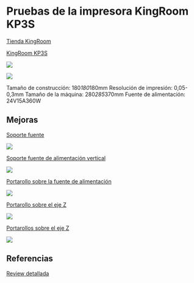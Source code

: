 # Pruebas de la impresora KingRoom KP3S

[Tienda KingRoom](https://es.aliexpress.com/store/1905393)

[KingRoom KP3S](https://es.aliexpress.com/item/4001279175159.html?spm=a2g0o.store_home.singleImageText_6000324340063.0)

![](https://ae01.alicdn.com/kf/H08ccf98c87c349fb82fade2516dae9c7Z/KINGROON-impresora-3D-de-alta-precisi-n-KP3S-Kit-de-impresi-n-3d-pantalla-t-ctil.jpg_640x640.jpg)

![](https://ae01.alicdn.com/kf/H06705d905ff547d89f1bec9d4a07b8d9A/KINGROON-impresora-3D-de-alta-precisi-n-KP3S-Kit-de-impresi-n-3d-pantalla-t-ctil.jpg_Q90.jpg_.webp)


Tamaño de construcción: 180*180*180mm
Resolución de impresión: 0,05-0,3mm
Tamaño de la máquina: 280*285*370mm
Fuente de alimentación: 24V15A360W

## Mejoras

[Soporte fuente](https://www.thingiverse.com/thing:4740318)

![](https://cdn.thingiverse.com/assets/ba/b2/58/2c/7d/featured_preview_photo_2021-01-28_02-53-48.jpg)

[Soporte fuente de alimentación vertical](https://www.thingiverse.com/thing:4671163)

![](https://cdn.thingiverse.com/assets/ab/22/14/3d/0a/featured_preview_IMG_1407-min.jpg)

[Portarollo sobre la fuente de alimentación](https://www.thingiverse.com/thing:4611818)

![](https://cdn.thingiverse.com/assets/10/e7/e0/44/15/featured_preview_Screenshot_20201001-113713.jpg)

[Portarollo sobre el eje Z](https://www.thingiverse.com/thing:4600120)

![](https://cdn.thingiverse.com/assets/19/d0/1c/99/cc/featured_preview_Screenshot_20200919-171553__01.jpg)

[Portarollos sobre el eje Z](https://www.thingiverse.com/thing:4783450)

![](https://cdn.thingiverse.com/assets/9b/c8/0b/81/17/featured_preview_Kingroon_KP3S_soporte_rolo_en_Z.jpg)


## Referencias

[Review detallada](https://3dprintbeginner.com/kingroon-kp3s-review/)